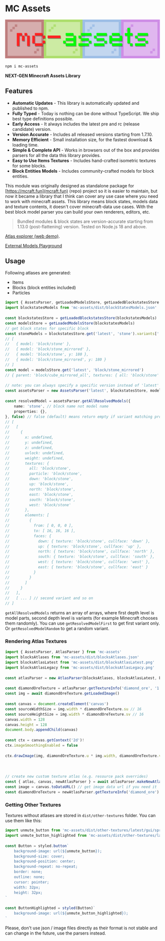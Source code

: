 # MC Assets

![banner](./docs-assets/mc-assets.png)

```bash
npm i mc-assets
```

**NEXT-GEN Minecraft Assets Library**

## Features

- **Automatic Updates** - This library is automatically updated and published to npm.
- **Fully Typed** - Today is nothing can be done without TypeScript. We ship best type definitions possible.
- **Early Access** - It always includes the latest pre and rc (release candidate) version.
- **Version Accurate** - Includes all released versions starting from 1.7.10.
- **Memory Efficient** - Small installation size, for the fastest download & loading time.
- **Simple & Complete API** - Works in browsers out of the box and provides parsers for all the data this library provides.
- **Easy to Use Items Textures** - Includes hand-crafted isometric textures for some blocks.
- **Block Entities Models** - Includes community-crafted models for block entities.

This module was originally designed as standalone package for [https://mcraft.fun](mcraft.fun) (repo) project so it is easier to maintain, but now it became a library that I think can cover any use case where you need to work with minecraft assets. This library means block states, models data and texture contents, it doesn't cover minecraft-data use cases. With the best block model parser you can build your own renderers, editors, etc.

> Bundled modules & block states are version-accurate starting from 1.13.0 (post-flattening) version.
> Tested on Node.js 18 and above.

<!-- GENERATED -->

[Atlas explorer (web demo)](https://zardoy.github.io/mc-assets/).

[External Models Playground](https://mcraft.fun/playground.html)

## Usage

Following atlases are generated:

- Items
- Blocks (block entities included)
- Particles

```ts
import { AssetsParser, getLoadedModelsStore, getLoadedBlockstatesStore } from 'mc-assets'
import blockstatesModels from 'mc-assets/dist/blockStatesModels.json'

const blockstatesStore = getLoadedBlockstatesStore(blockstatesModels)
const modelsStore = getLoadedModelsStore(blockstatesModels)
// get block states for specific block
const stoneModels = blockstatesStore.get('latest', 'stone').variants['']
// [
//   { model: 'block/stone' },
//   { model: 'block/stone_mirrored' },
//   { model: 'block/stone', y: 180 },
//   { model: 'block/stone_mirrored', y: 180 }
// ]
const model = modelsStore.get('latest', 'block/stone_mirrored')
// { parent: 'block/cube_mirrored_all', textures: { all: 'block/stone' } }

// note: you can always specify a specific version instead of 'latest'
const assetsParser = new AssetsParser('latest', blockstatesStore, modelsStore)

const resolvedModel = assetsParser.getAllResolvedModels({
    name: 'stone', // block name not model name
    properties: {},
}, false) // false (default) means return empty if variant matching properties is not found
// [
//   [
//     {
//       x: undefined,
//       y: undefined,
//       z: undefined,
//       uvlock: undefined,
//       weight: undefined,
//       textures: {
//         all: 'block/stone',
//         particle: 'block/stone',
//         down: 'block/stone',
//         up: 'block/stone',
//         north: 'block/stone',
//         east: 'block/stone',
//         south: 'block/stone',
//         west: 'block/stone'
//       },
//       elements: [
//         {
//           from: [ 0, 0, 0 ],
//           to: [ 16, 16, 16 ],
//           faces: {
//             down: { texture: 'block/stone', cullface: 'down' },
//             up: { texture: 'block/stone', cullface: 'up' },
//             north: { texture: 'block/stone', cullface: 'north' },
//             south: { texture: 'block/stone', cullface: 'south' },
//             west: { texture: 'block/stone', cullface: 'west' },
//             east: { texture: 'block/stone', cullface: 'east' }
//           }
//         }
//       ]
//     }
//   ],
//   [ ... ] // second variant and so on
// ]
```

`getAllResolvedModels` returns an array of arrays, where first depth level is model parts, second depth level is variants (for example Minecraft chooses them randomly). You can use `getResolvedModelFirst` to get first variant only. Or `getResolvedModelRandom` to get a random variant.

### Rendering Atlas Textures

```ts
import { AssetsParser, AtlasParser } from 'mc-assets'
import blocksAtlases from 'mc-assets/dist/blocksAtlases.json'
import blocksAtlasLatest from 'mc-assets/dist/blocksAtlasLatest.png'
import blocksAtlasLegacy from 'mc-assets/dist/blocksAtlasLegacy.png'

const atlasParser = new AtlasParser(blocksAtlases, blocksAtlasLatest, blocksAtlasLegacy) // blocksAtlasLegacy is optional

const diamondOreTexture = atlasParser.getTextureInfo('diamond_ore', '1.13') // get old diamond ore texture
const img = await diamondOreTexture.getLoadedImage()

const canvas = document.createElement('canvas')
const sourceWidthSize = img.width * diamondOreTexture.su // 16
const sourceHeightSize = img.width * diamondOreTexture.sv // 16
canvas.width = 128
canvas.height = 128
document.body.appendChild(canvas)

const ctx = canvas.getContext('2d')!
ctx.imageSmoothingEnabled = false

ctx.drawImage(img, diamondOreTexture.u * img.width, diamondOreTexture.v * img.height, sourceWidthSize, sourceHeightSize, 0, 0, canvas.width, canvas.height)



// create new custom texture atlas (e.g. resource pack overrides)
const { atlas, canvas, newAtlasParser } = await atlasParser.makeNewAtlas('1.13') // with second argument (callback) you can override textures, with third use different tile size (use it if you have high-res textures)
const image = canvas.toDataURL() // get image data url if you need it
const diamondOreTexture = newAtlasParser.getTextureInfo('diamond_ore') // get old diamond ore texture (essentially the same as above)
```

### Getting Other Textures

Textures without atlases are stored in `dist/other-textures` folder. You can use them like this:

```ts
import unmute_button from 'mc-assets/dist/other-textures/latest/gui/sprites/social_interactions/unmute_button.png'
import unmute_button_highlighted from 'mc-assets/dist/other-textures/latest/gui/sprites/social_interactions/unmute_button_highlighted.png'

const Button = styled.button`
    background-image: url(${unmute_button});
    background-size: cover;
    background-position: center;
    background-repeat: no-repeat;
    border: none;
    outline: none;
    cursor: pointer;
    width: 32px;
    height: 32px;
`

const ButtonHighlighted = styled(Button)`
    background-image: url(${unmute_button_highlighted});
`
```

Please, don't use json / image files directly as their format is not stable and can change in the future, use the parsers instead.
